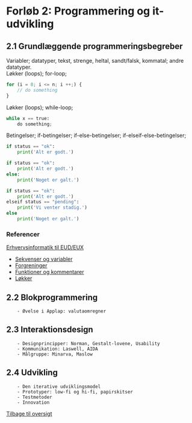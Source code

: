 # Forløb 2: Programmering og it-udvikling
## 2.1 Grundlæggende programmeringsbegreber
Variabler; datatyper, tekst, strenge, heltal, sandt/falsk, kommatal; andre datatyper.  
Løkker (loops); for-loop;
``` javascript
for (i = 0; i <= n; i ++;) {
    // do something
}
```
Løkker (loops); while-loop;

``` python
while x == true:
    do something;
```
Betingelser; if-betingelser; if-else-betingelser; if-elseif-else-betingelser;
``` python
if status == "ok":
    print('Alt er godt.')

if status == "ok":
    print('Alt er godt.')
else:
    print('Noget er galt.')

if status == "ok":
    print('Alt er godt.')
elseif status == "pending":
    print('Vi venter stadig.')
else 
    print('Noget er galt.')
```

### Referencer
[Erhvervsinformatik til EUD/EUX](https://erhvervsinformatik.systime.dk/)  
- [Sekvenser og variabler](https://erhvervsinformatik.systime.dk/?id=166)
- [Forgreninger](https://erhvervsinformatik.systime.dk/?id=167)
- [Funktioner og kommentarer](https://erhvervsinformatik.systime.dk/?id=168)
- [Løkker](https://erhvervsinformatik.systime.dk/?id=169)

## 2.2 Blokprogrammering
        - Øvelse i Applap: valutaomregner

## 2.3 Interaktionsdesign
        - Designprincipper: Norman, Gestalt-lovene, Usability
        - Kommunikation: Laswell, AIDA
        - Målgruppe: Minarva, Maslow
## 2.4 Udvikling
        - Den iterative udviklingsmodel
        - Prototyper: low-fi og hi-fi, papirskitser
        - Testmetoder
        - Innovation

[Tilbage til oversigt](0-studieplan-hhx.md)